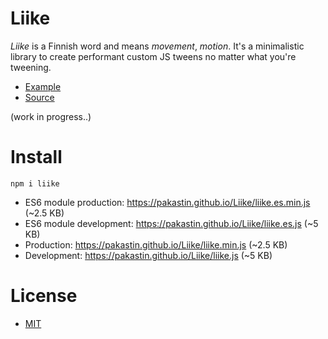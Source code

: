 # Liike
*Liike* is a Finnish word and means *movement*, *motion*. It's a minimalistic library to create performant custom JS tweens no matter what you're tweening.

- [Example](https://pakastin.github.io/Liike/)
- [Source](https://github.com/pakastin/Liike/blob/master/example/index.js)

(work in progress..)

# Install
```
npm i liike
```
- ES6 module production: https://pakastin.github.io/Liike/liike.es.min.js (~2.5 KB)
- ES6 module development: https://pakastin.github.io/Liike/liike.es.js (~5 KB)
- Production: https://pakastin.github.io/Liike/liike.min.js (~2.5 KB)
- Development: https://pakastin.github.io/Liike/liike.js (~5 KB)

# License
- [MIT](https://github.com/pakastin/Liike/blob/master/LICENSE)
